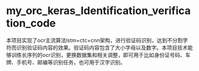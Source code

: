 # my_orc_keras_Identification_verification_code
本项目实现了ocr主流算法lstm+ctc+cnn架构，进行验证码识别，达到不分割字符而识别验证码内容的效果。验证码内容包含了大小字母以及数字。本项目技术能够训练长序列的ocr识别，更换数据集和相关调整，即可用于比如身份证号码、车牌、手机号、邮编等识别任务，也可用于汉字识别。
